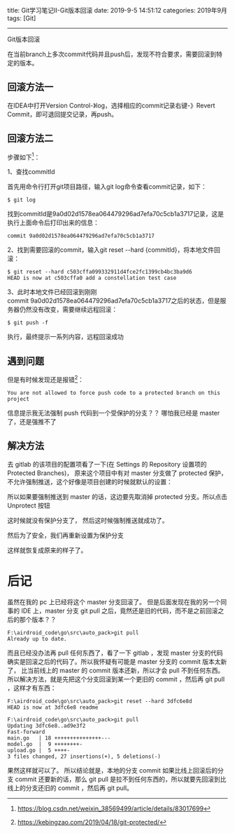 title: Git学习笔记II-Git版本回滚
date: 2019-9-5 14:51:12
categories: 2019年9月
tags: [Git]

---

Git版本回滚


<!-- more -->
在当前branch上多次commit代码并且push后，发现不符合要求，需要回滚到特定的版本。

## 回滚方法一
在IDEA中打开Version Control-》log，选择相应的commit记录右键-》Revert Commit，即可退回提交记录，再push。


## 回滚方法二

步骤如下[^1]：

1、查找commitId

首先用命令行打开git项目路径，输入git log命令查看commit记录，如下：

    $ git log
找到commitId是9a0d02d1578ea064479296ad7efa70c5cb1a3717记录，这是执行上面命令后打印出来的信息：

    commit 9a0d02d1578ea064479296ad7efa70c5cb1a3717
2、找到需要回滚的commit，输入git reset --hard {commitId}，将本地文件回滚：

    $ git reset --hard c503cffa099332911d4fce2fc1399cb4bc3ba9d6
    HEAD is now at c503cffa0 add a constellation test case
3、此时本地文件已经回滚到刚刚commit 9a0d02d1578ea064479296ad7efa70c5cb1a3717之后的状态，但是服务器仍然没有改变，需要继续远程回滚：

    $ git push -f
执行，最终提示一系列内容，远程回滚成功


## 遇到问题
但是有时候发现还是报错[^2]：


    You are not allowed to force push code to a protected branch on this project
信息提示我无法强制 push 代码到一个受保护的分支？？ 哪怕我已经是 master 了，还是强推不了

## 解决方法
去 gitlab 的该项目的配置项看了一下(在 Settings 的 Repository 设置项的 Protected Branches)， 原来这个项目中有对 master 分支做了 protected 保护， 不允许强制推送，这个好像是项目创建的时候就默认的设置：

所以如果要强制推送到 master 的话，这边要先取消掉 protected 分支。所以点击 Unprotect 按钮

这时候就没有保护分支了， 然后这时候强制推送就成功了。 

然后为了安全，我们再重新设置为保护分支

这样就恢复成原来的样子了。
# 后记
虽然在我的 pc 上已经将这个 master 分支回滚了。 但是后面发现在我的另一个同事的 IDE 上，master 分支 git pull 之后，竟然还是旧的代码，而不是之前回滚之后的那个版本？？
    
    F:\airdroid_code\go\src\auto_pack>git pull
    Already up to date.
而且已经没办法再 pull 任何东西了，看了一下 gitlab ，发现 master 分支的代码确实是回滚之后的代码了。所以我怀疑有可能是 master 分支的 commit 版本太新了， 比当前线上的 master 的 commit 版本还新，所以才会 pull 不到任何东西。
所以解决方法，就是先把这个分支回滚到某一个更旧的 commit ，然后再 git pull ，这样才有东西：
    
    F:\airdroid_code\go\src\auto_pack>git reset --hard 3dfc6e8d
    HEAD is now at 3dfc6e8 readme
    
    F:\airdroid_code\go\src\auto_pack>git pull
    Updating 3dfc6e8..ad9e3f2
    Fast-forward
    main.go   | 18 +++++++++++++++---
    model.go  |  9 ++++++++-
    upload.go |  5 ++++-
    3 files changed, 27 insertions(+), 5 deletions(-)
果然这样就可以了。
所以结论就是，本地的分支 commit 如果比线上回滚后的分支 commit 还要新的话，那么 git pull 是拉不到任何东西的，所以就要先回滚到比线上的分支还旧的 commit ，然后再 git pull。


[^1]:https://blog.csdn.net/weixin_38569499/article/details/83017699

[^2]: https://kebingzao.com/2019/04/18/git-protected/